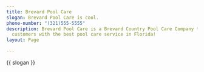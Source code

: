 ```yaml
---
title: Brevard Pool Care
slogan: Brevard Pool Care is cool.
phone-number: "(321)555-5555"
description: Brevard Pool Care is a Brevard Country Pool Care Company that provides   it's
  customers with the best pool care service in Florida!
layout: Page

---
```

{{ slogan }}